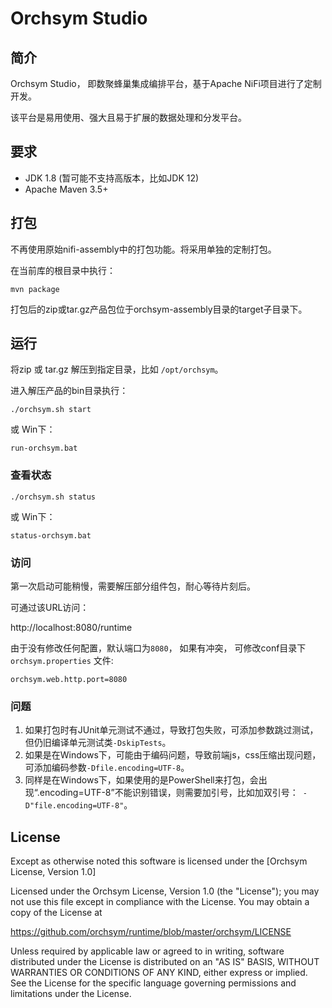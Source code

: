 # Orchsym Studio

## 简介

Orchsym Studio， 即数聚蜂巢集成编排平台，基于Apache NiFi项目进行了定制开发。

该平台是易用使用、强大且易于扩展的数据处理和分发平台。


## 要求

- JDK 1.8 (暂可能不支持高版本，比如JDK 12)
- Apache Maven 3.5+


## 打包

不再使用原始nifi-assembly中的打包功能。将采用单独的定制打包。

在当前库的根目录中执行：

```
mvn package
```

打包后的zip或tar.gz产品包位于orchsym-assembly目录的target子目录下。


## 运行

将zip 或 tar.gz 解压到指定目录，比如 `/opt/orchsym`。

进入解压产品的bin目录执行：

```
./orchsym.sh start
```

或 Win下：

```
run-orchsym.bat
```

### 查看状态

```
./orchsym.sh status
```

或 Win下：

```
status-orchsym.bat
```

### 访问

第一次启动可能稍慢，需要解压部分组件包，耐心等待片刻后。

可通过该URL访问： 

 http://localhost:8080/runtime

由于没有修改任何配置，默认端口为`8080`， 如果有冲突， 可修改conf目录下 `orchsym.properties` 文件:

```
orchsym.web.http.port=8080
```


### 问题

1. 如果打包时有JUnit单元测试不通过，导致打包失败，可添加参数跳过测试，但仍旧编译单元测试类`-DskipTests`。
2. 如果是在Windows下，可能由于编码问题，导致前端js，css压缩出现问题，可添加编码参数`-Dfile.encoding=UTF-8`。
3. 同样是在Windows下，如果使用的是PowerShell来打包，会出现“.encoding=UTF-8”不能识别错误，则需要加引号，比如加双引号：` -D"file.encoding=UTF-8"`。



## License

Except as otherwise noted this software is licensed under the
[Orchsym License, Version 1.0]

Licensed under the Orchsym License, Version 1.0 (the "License");
you may not use this file except in compliance with the License.
You may obtain a copy of the License at
    
https://github.com/orchsym/runtime/blob/master/orchsym/LICENSE
    
Unless required by applicable law or agreed to in writing, software
distributed under the License is distributed on an "AS IS" BASIS,
WITHOUT WARRANTIES OR CONDITIONS OF ANY KIND, either express or implied.
See the License for the specific language governing permissions and
limitations under the License.


